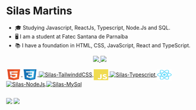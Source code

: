 # Silas Martins

- 🎓 Studying Javascript, ReactJs, Typescript, Node.Js and SQL.
- 🖥 I am a student at Fatec Santana de Parnaíba
- 📚 I have a foundation in HTML, CSS, JavaScript, React and TypeScript.

<div align="center">
  <a href="https://github.com/silasfmartins">
  <img height="145em" src="https://github-readme-stats.vercel.app/api?username=silasfmartins&show_icons=true&theme=dark&include_all_commits=true&count_private=true"/>
  <img height="145em" src="https://github-readme-stats.vercel.app/api/top-langs/?username=silasfmartins&layout=compact&langs_count=7&theme=dark"/>
</div>
  
<div style="display: inline_block"><br>
  <img align="center" alt="Silas-HTML" height="30" width="40" src="https://raw.githubusercontent.com/devicons/devicon/master/icons/html5/html5-original.svg">
  <img align="center" alt="Silas-CSS" height="30" width="40" src="https://raw.githubusercontent.com/devicons/devicon/master/icons/css3/css3-original.svg">
  <img align="center" alt="Silas-TailwinddCSS" height="30" width="40" src="https://cdn.jsdelivr.net/gh/devicons/devicon/icons/tailwindcss/tailwindcss-plain.svg">
  <img align="center" alt="Silas-Js" height="30" width="40" src="https://raw.githubusercontent.com/devicons/devicon/master/icons/javascript/javascript-plain.svg">
  <img align="center" alt="Silas-Typescript" height="30" width="40" src="https://cdn.jsdelivr.net/gh/devicons/devicon/icons/typescript/typescript-original.svg" />
  <img align="center" alt="Silas-React" height="30" width="40" src="https://raw.githubusercontent.com/devicons/devicon/master/icons/react/react-original.svg">
  <img align="center" alt="Silas-NodeJs" height="30" width="40" src="https://cdn.jsdelivr.net/gh/devicons/devicon/icons/nodejs/nodejs-original.svg" />
  <img align="center" alt="Silas-MySql" height="30" width="40" src="https://cdn.jsdelivr.net/gh/devicons/devicon/icons/mysql/mysql-original.svg" />
</div>
  
##
  
<div>
  <div>
  <a href = "mailto:silas.martins2041@gmail.com"><img src="https://img.shields.io/badge/-Gmail-%23333?style=for-the-badge&logo=gmail&logoColor=white" target="_blank"></a>
  <a href="https://www.linkedin.com/in/silas-martins-58b742205/" target="_blank"><img src="https://img.shields.io/badge/-LinkedIn-%230077B5?style=for-the-badge&logo=linkedin&logoColor=white" target="_blank"></a> 
</div>

</div>
